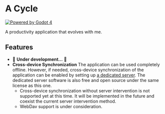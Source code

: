 # A Cycle

[![Powered by Godot 4](https://img.shields.io/badge/Godot-v4.0.alpha15.official-blue)](https://godotengine.org/)

A productivity application that evolves with me.

## Features

- 🚧 **Under development...** 🚧
- **Cross-device Synchronization** The application can be used completely offline. However, if needed, cross-device synchronization of the application can be enabled by setting up [a dedicated server](https://github.com/lightyears1998/a-cycle-server). The dedicated server software is also free and open source under the same license as this one.
  - Cross-device synchronization without server intervention is not supported yet at this time. It will be implemented in the future and coexist  the current server intervention method.
  - WebDav support is under consideration.
